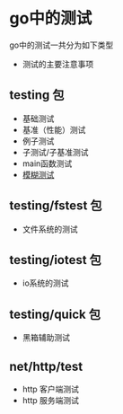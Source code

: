 # go中的测试
go中的测试一共分为如下类型
- 测试的主要注意事项
## testing 包
- 基础测试
- 基准（性能）测试
- 例子测试
- 子测试/子基准测试
- main函数测试
- [模糊测试](./模糊测试.md)
## testing/fstest 包
- 文件系统的测试
## testing/iotest 包
- io系统的测试
## testing/quick 包
- 黑箱辅助测试
## net/http/test
- http 客户端测试
- http 服务端测试